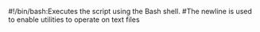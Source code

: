 #!/bin/bash:Executes the script using the Bash shell.
#The newline is used to enable utilities to operate on text files
